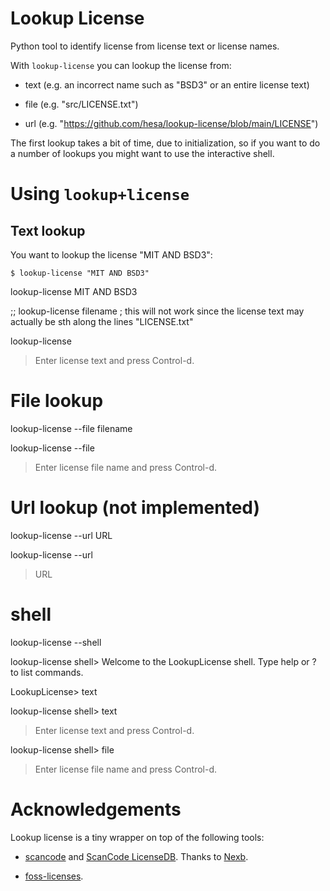 <!--
SPDX-FileCopyrightText: 2024 Henrik Sandklef <hesa@sandklef.com>

SPDX-License-Identifier: GPL-3.0-or-later
-->

# Lookup License

Python tool to identify license from license text or license names.

With `lookup-license` you can lookup the license from:

* text (e.g. an incorrect name such as "BSD3" or an entire license text)

* file (e.g. "src/LICENSE.txt")

* url (e.g. "https://github.com/hesa/lookup-license/blob/main/LICENSE")

The first lookup takes a bit of time, due to initialization, so if you
want to do a number of lookups you might want to use the interactive
shell.

# Using `lookup+license`

##  Text lookup

You want to lookup the license "MIT AND BSD3":
```
$ lookup-license "MIT AND BSD3"
```


lookup-license MIT AND BSD3

;; lookup-license filename ; this will not work since the license text
  may actually be sth along the lines "LICENSE.txt"

lookup-license 
> Enter license text and press Control-d.

# File lookup
lookup-license --file filename

lookup-license --file 
> Enter license file name and press Control-d.

# Url lookup (not implemented)
lookup-license --url URL

lookup-license --url 
> URL

# shell
lookup-license --shell

lookup-license shell>
Welcome to the LookupLicense shell. Type help or ? to list commands.

LookupLicense> text


lookup-license shell> text
> Enter license text and press Control-d.

lookup-license shell> file
> Enter license file name and press Control-d.

# Acknowledgements

Lookup license is a tiny wrapper on top of the following tools:

* [scancode](https://github.com/nexB/scancode-toolkit) and [ScanCode LicenseDB](https://scancode-licensedb.aboutcode.org/). Thanks to [Nexb](https://www.nexb.com/).

* [foss-licenses](https://github.com/hesa/foss-licenses).
